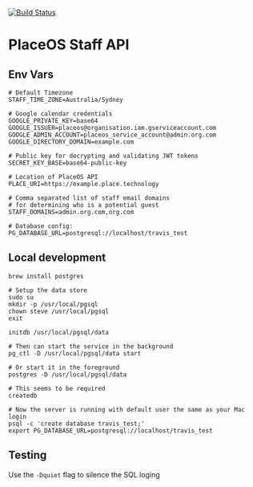 [![Build Status](https://travis-ci.com/red-ant/staff-api.svg?token=RzVfSpK1WxvVvMdpTs99&branch=master)](https://travis-ci.com/red-ant/staff-api)

# PlaceOS Staff API

## Env Vars

```
# Default Timezone
STAFF_TIME_ZONE=Australia/Sydney

# Google calendar credentials
GOOGLE_PRIVATE_KEY=base64
GOOGLE_ISSUER=placeos@organisation.iam.gserviceaccount.com
GOOGLE_ADMIN_ACCOUNT=placeos_service_account@admin.org.com
GOOGLE_DIRECTORY_DOMAIN=example.com

# Public key for decrypting and validating JWT tokens
SECRET_KEY_BASE=base64-public-key

# Location of PlaceOS API
PLACE_URI=https://example.place.technology

# Comma separated list of staff email domains
# for determining who is a potential guest
STAFF_DOMAINS=admin.org.com,org.com

# Database config:
PG_DATABASE_URL=postgresql://localhost/travis_test
```

## Local development

```
brew install postgres

# Setup the data store
sudo su
mkdir -p /usr/local/pgsql
chown steve /usr/local/pgsql
exit

initdb /usr/local/pgsql/data

# Then can start the service in the background
pg_ctl -D /usr/local/pgsql/data start

# Or start it in the foreground
postgres -D /usr/local/pgsql/data

# This seems to be required
createdb

# Now the server is running with default user the same as your Mac login
psql -c 'create database travis_test;'
export PG_DATABASE_URL=postgresql://localhost/travis_test
```

## Testing

Use the `-Dquiet` flag to silence the SQL loging